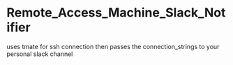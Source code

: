 # Remote_Access_Machine_Slack_Notifier
uses tmate for ssh connection then passes the connection_strings to your personal slack channel
